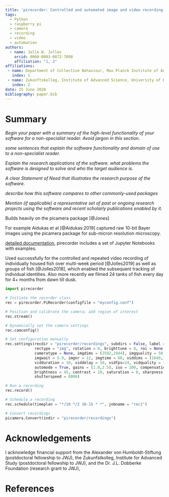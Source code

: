 ```yaml
---
title: 'pirecorder: Controlled and automated image and video recording with the raspberry pi'
tags:
  - Python
  - raspberry pi
  - camera
  - recording
  - video
  - automation
authors:
  - name: Jolle W. Jolles
    orcid: 0000-0003-0872-7098
    affiliation: "1, 2"
affiliations:
 - name: Department of Collective Behaviour, Max Planck Institute of Animal Behaviour, Konstanz, Germany
   index: 1
 - name: Zukunftskolleg, Institute of Advanced Science, University of Konstanz, Germany
   index: 2
date: 25 June 2020
bibliography: paper.bib
---
```


# Summary
*Begin your paper with a summary of the high-level functionality of your software for a non-specialist reader. Avoid jargon in this section.*

*some sentences that explain the software functionality and domain of use to a non-specialist reader.*

*Explain the research applications of the software. what problems the software is designed to solve and who the target audience is.*

*A clear Statement of Need that illustrates the research purpose of the software.*

*describe how this software compares to other commonly-used packages*

*Mention (if applicable) a representative set of past or ongoing research projects using the software and recent scholarly publications enabled by it.*

Builds heavily on the picamera package [@Jones]

For example Aidukas et al [@Aidukas:2019] captured raw 10-bit Bayer images using the picamera package for sub-micron resolution microscopy.


[detailed documentation](https://jollejolles.github.io/pirecorder/), pirecorder includes a set of Jupyter Notebooks with examples.

Used successfully for the controlled and repeated video recording of individually housed fish over multi-week period [@Jolles2019] as well as groups of fish [@Jolles2018], which enabled the subsequent tracking of individual identities. Also more recently we filmed 24 tanks of fish every day for 4+ months from dawn till dusk.

```python
import pirecorder

# Initiate the recorder class
rec = pirecorder.PiRecorder(configfile = "myconfig.conf")

# Position and calibrate the camera; add region of interest
rec.stream()

# Dynamically set the camera settings
rec.camconfig()

# Set configuration manually
rec.settings(recdir = "pirecorder/recordings", subdirs = False, label = "test", \
             rectype = "img", rotation = 0, brighttune = 0, roi = None, \
             cameratype = None, imgdims = (2592,1944), imgquality = 50, \
             imgwait = 5.0, imgnr = 12, imgtime = 60, viddims = (1640,1232), \
             vidduration = 10, viddelay = 10, vidfps=24, vidquality = 11, \
             automode = True, gains = (1.0,2.5), iso = 200, compensation = 0,  \
             brightness = 45, contrast = 10, saturation = 0, sharpness = 0,
             shutterspeed = 8000)

# Run a recording
rec.record()

# Schedule a recording
rec.schedule(timeplan = "*/10 */2 10-15 * *", jobname = "rec1")

# Convert recordings
picamera.Convert(indir = "pirecorder/recordings")
```


# Acknowledgements
I acknowledge financial support from the Alexander von Humboldt-Stiftung (postdoctoral fellowship to JWJ), the Zukunfstkolleg, Institute for Advanced Study (postdoctoral fellowship to JWJ), and the Dr. J.L. Dobberke Foundation (research grant to JWJ),

# References
